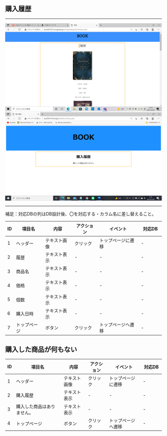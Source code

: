 ## 購入履歴
*****
<img src="https://github.com/Aso2001219/team/blob/main/%E8%A8%AD%E8%A8%88%E6%9B%B8/%E7%94%BB%E9%9D%A2%E8%A9%B3%E7%B4%B0%E5%9B%B3/img/MicrosoftTeams-image%20(13).png?raw=true">
<img src="https://github.com/Aso2001219/team/blob/main/%E8%A8%AD%E8%A8%88%E6%9B%B8/%E7%94%BB%E9%9D%A2%E8%A9%B3%E7%B4%B0%E5%9B%B3/img/2022-01-09%20(12).png?raw=true">

*****
補足：対応DBの列はDB設計後、〇を対応する・カラム名に差し替えること。

| ID | 項目名 | 内容 | アクション | イベント | 対応DB　|
|----|------|-----|-----------|----------|--------|
|1   |ヘッダー|テキスト画像|クリック|トップページに遷移|-|
|2   |履歴 |テキスト表示|-    |-        |-        |
|3   |商品名 |テキスト表示|-    |-        |-        |
|4   |価格 |テキスト表示|-    |-        |-        |
|5   |個数 |テキスト表示|-    |-        |-        |
|6   |購入日時 |テキスト表示|-    |-        |-        |
|7   |トップページ|ボタン|クリック|トップページへ遷移|-        |

## 購入した商品が何もない
| ID | 項目名 | 内容 | アクション | イベント | 対応DB　|
|----|------|-----|-----------|----------|--------|
|1   |ヘッダー|テキスト画像|クリック|トップページに遷移|-|
|2   |購入履歴 |テキスト表示|-    |-        |-        |
|3   |購入した商品はありません。 |テキスト表示|-    |-        |-        |
|4   |トップページ|ボタン|クリック|トップページへ遷移|-        |

